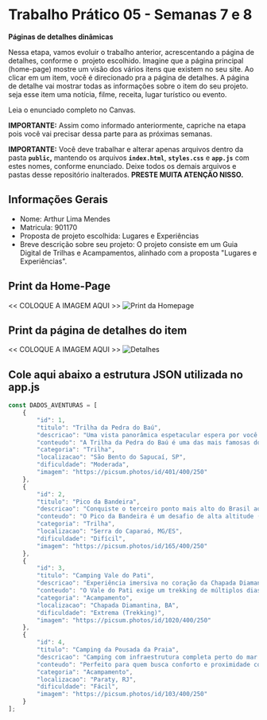 # Trabalho Prático 05 - Semanas 7 e 8

**Páginas de detalhes dinâmicas**

Nessa etapa, vamos evoluir o trabalho anterior, acrescentando a página de detalhes, conforme o  projeto escolhido. Imagine que a página principal (home-page) mostre um visão dos vários itens que existem no seu site. Ao clicar em um item, você é direcionado pra a página de detalhes. A página de detalhe vai mostrar todas as informações sobre o item do seu projeto. seja esse item uma notícia, filme, receita, lugar turístico ou evento.

Leia o enunciado completo no Canvas. 

**IMPORTANTE:** Assim como informado anteriormente, capriche na etapa pois você vai precisar dessa parte para as próximas semanas. 

**IMPORTANTE:** Você deve trabalhar e alterar apenas arquivos dentro da pasta **`public`,** mantendo os arquivos **`index.html`**, **`styles.css`** e **`app.js`** com estes nomes, conforme enunciado. Deixe todos os demais arquivos e pastas desse repositório inalterados. **PRESTE MUITA ATENÇÃO NISSO.**

## Informações Gerais

- Nome: Arthur Lima Mendes
- Matricula: 901170
- Proposta de projeto escolhida: Lugares e Experiências
- Breve descrição sobre seu projeto: O projeto consiste em um Guia Digital de Trilhas e Acampamentos, alinhado com a proposta "Lugares e Experiências".

## Print da Home-Page

<<  COLOQUE A IMAGEM AQUI >>
![Print da Homepage](imagens/r5.png)
## Print da página de detalhes do item

<<  COLOQUE A IMAGEM AQUI >>
![Detalhes](imagens/r2.png)

## Cole aqui abaixo a estrutura JSON utilizada no app.js

```javascript
const DADOS_AVENTURAS = [
    {
        "id": 1,
        "titulo": "Trilha da Pedra do Baú",
        "descricao": "Uma vista panorâmica espetacular espera por você no topo.",
        "conteudo": "A Trilha da Pedra do Baú é uma das mais famosas do estado, oferecendo trechos de escalaminhada com cabos de aço. Recomenda-se ir com guia e verificar as condições climáticas antes de iniciar a subida.",
        "categoria": "Trilha",
        "localizacao": "São Bento do Sapucaí, SP",
        "dificuldade": "Moderada",
        "imagem": "https://picsum.photos/id/401/400/250"
    },
    {
        "id": 2,
        "titulo": "Pico da Bandeira",
        "descricao": "Conquiste o terceiro ponto mais alto do Brasil ao nascer do sol.",
        "conteudo": "O Pico da Bandeira é um desafio de alta altitude (2.892 metros), exigindo preparo físico e equipamentos adequados. A subida noturna é popular para ver o sol nascer do cume, um espetáculo inesquecível.",
        "categoria": "Trilha",
        "localizacao": "Serra do Caparaó, MG/ES",
        "dificuldade": "Difícil",
        "imagem": "https://picsum.photos/id/165/400/250"
    },
    {
        "id": 3,
        "titulo": "Camping Vale do Pati",
        "descricao": "Experiência imersiva no coração da Chapada Diamantina.",
        "conteudo": "O Vale do Pati exige um trekking de múltiplos dias. A área é remota e a hospedagem é feita em casas de nativos (campings rústicos). É considerado um dos trekkings mais bonitos do Brasil.",
        "categoria": "Acampamento",
        "localizacao": "Chapada Diamantina, BA",
        "dificuldade": "Extrema (Trekking)",
        "imagem": "https://picsum.photos/id/1020/400/250"
    },
    {
        "id": 4,
        "titulo": "Camping da Pousada da Praia",
        "descricao": "Camping com infraestrutura completa perto do mar.",
        "conteudo": "Perfeito para quem busca conforto e proximidade com o mar. O camping oferece banheiros limpos, energia elétrica, área de convivência e segurança.",
        "categoria": "Acampamento",
        "localizacao": "Paraty, RJ",
        "dificuldade": "Fácil",
        "imagem": "https://picsum.photos/id/103/400/250"
    }
];
```

